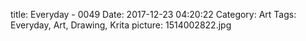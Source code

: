 title: Everyday - 0049
Date: 2017-12-23 04:20:22
Category: Art
Tags: Everyday, Art, Drawing, Krita
picture: 1514002822.jpg
